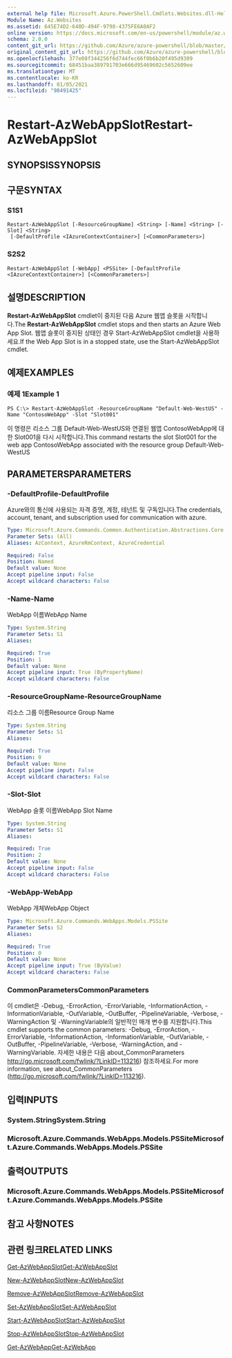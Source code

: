 ```yaml
---
external help file: Microsoft.Azure.PowerShell.Cmdlets.Websites.dll-Help.xml
Module Name: Az.Websites
ms.assetid: 645E74D2-640D-494F-9798-4375FE6A0AF2
online version: https://docs.microsoft.com/en-us/powershell/module/az.websites/restart-azwebappslot
schema: 2.0.0
content_git_url: https://github.com/Azure/azure-powershell/blob/master/src/Websites/Websites/help/Restart-AzWebAppSlot.md
original_content_git_url: https://github.com/Azure/azure-powershell/blob/master/src/Websites/Websites/help/Restart-AzWebAppSlot.md
ms.openlocfilehash: 377e08f344256f6d744fec66f0b6b20f495d9309
ms.sourcegitcommit: 68451baa389791703e666d95469602c5652609ee
ms.translationtype: MT
ms.contentlocale: ko-KR
ms.lasthandoff: 01/05/2021
ms.locfileid: "98491425"
---
```

# <span data-ttu-id="44b9e-101">Restart-AzWebAppSlot</span><span class="sxs-lookup"><span data-stu-id="44b9e-101">Restart-AzWebAppSlot</span></span>

## <span data-ttu-id="44b9e-102">SYNOPSIS</span><span class="sxs-lookup"><span data-stu-id="44b9e-102">SYNOPSIS</span></span>

## <span data-ttu-id="44b9e-103">구문</span><span class="sxs-lookup"><span data-stu-id="44b9e-103">SYNTAX</span></span>

### <span data-ttu-id="44b9e-104">S1</span><span class="sxs-lookup"><span data-stu-id="44b9e-104">S1</span></span>
```
Restart-AzWebAppSlot [-ResourceGroupName] <String> [-Name] <String> [-Slot] <String>
 [-DefaultProfile <IAzureContextContainer>] [<CommonParameters>]
```

### <span data-ttu-id="44b9e-105">S2</span><span class="sxs-lookup"><span data-stu-id="44b9e-105">S2</span></span>
```
Restart-AzWebAppSlot [-WebApp] <PSSite> [-DefaultProfile <IAzureContextContainer>] [<CommonParameters>]
```

## <span data-ttu-id="44b9e-106">설명</span><span class="sxs-lookup"><span data-stu-id="44b9e-106">DESCRIPTION</span></span>
<span data-ttu-id="44b9e-107">**Restart-AzWebAppSlot** cmdlet이 중지된 다음 Azure 웹앱 슬롯을 시작합니다.</span><span class="sxs-lookup"><span data-stu-id="44b9e-107">The **Restart-AzWebAppSlot** cmdlet stops and then starts an Azure Web App Slot.</span></span>
<span data-ttu-id="44b9e-108">웹앱 슬롯이 중지된 상태인 경우 Start-AzWebAppSlot cmdlet을 사용하세요.</span><span class="sxs-lookup"><span data-stu-id="44b9e-108">If the Web App Slot is in a stopped state, use the Start-AzWebAppSlot cmdlet.</span></span>

## <span data-ttu-id="44b9e-109">예제</span><span class="sxs-lookup"><span data-stu-id="44b9e-109">EXAMPLES</span></span>

### <span data-ttu-id="44b9e-110">예제 1</span><span class="sxs-lookup"><span data-stu-id="44b9e-110">Example 1</span></span>
```
PS C:\> Restart-AzWebAppSlot -ResourceGroupName "Default-Web-WestUS" -Name "ContosoWebApp" -Slot "Slot001"
```

<span data-ttu-id="44b9e-111">이 명령은 리소스 그룹 Default-Web-WestUS와 연결된 웹앱 ContosoWebApp에 대한 Slot001을 다시 시작합니다.</span><span class="sxs-lookup"><span data-stu-id="44b9e-111">This command restarts the slot Slot001 for the web app ContosoWebApp associated with the resource group Default-Web-WestUS</span></span>

## <span data-ttu-id="44b9e-112">PARAMETERS</span><span class="sxs-lookup"><span data-stu-id="44b9e-112">PARAMETERS</span></span>

### <span data-ttu-id="44b9e-113">-DefaultProfile</span><span class="sxs-lookup"><span data-stu-id="44b9e-113">-DefaultProfile</span></span>
<span data-ttu-id="44b9e-114">Azure와의 통신에 사용되는 자격 증명, 계정, 테넌트 및 구독입니다.</span><span class="sxs-lookup"><span data-stu-id="44b9e-114">The credentials, account, tenant, and subscription used for communication with azure.</span></span>

```yaml
Type: Microsoft.Azure.Commands.Common.Authentication.Abstractions.Core.IAzureContextContainer
Parameter Sets: (All)
Aliases: AzContext, AzureRmContext, AzureCredential

Required: False
Position: Named
Default value: None
Accept pipeline input: False
Accept wildcard characters: False
```

### <span data-ttu-id="44b9e-115">-Name</span><span class="sxs-lookup"><span data-stu-id="44b9e-115">-Name</span></span>
<span data-ttu-id="44b9e-116">WebApp 이름</span><span class="sxs-lookup"><span data-stu-id="44b9e-116">WebApp Name</span></span>

```yaml
Type: System.String
Parameter Sets: S1
Aliases:

Required: True
Position: 1
Default value: None
Accept pipeline input: True (ByPropertyName)
Accept wildcard characters: False
```

### <span data-ttu-id="44b9e-117">-ResourceGroupName</span><span class="sxs-lookup"><span data-stu-id="44b9e-117">-ResourceGroupName</span></span>
<span data-ttu-id="44b9e-118">리소스 그룹 이름</span><span class="sxs-lookup"><span data-stu-id="44b9e-118">Resource Group Name</span></span>

```yaml
Type: System.String
Parameter Sets: S1
Aliases:

Required: True
Position: 0
Default value: None
Accept pipeline input: False
Accept wildcard characters: False
```

### <span data-ttu-id="44b9e-119">-Slot</span><span class="sxs-lookup"><span data-stu-id="44b9e-119">-Slot</span></span>
<span data-ttu-id="44b9e-120">WebApp 슬롯 이름</span><span class="sxs-lookup"><span data-stu-id="44b9e-120">WebApp Slot Name</span></span>

```yaml
Type: System.String
Parameter Sets: S1
Aliases:

Required: True
Position: 2
Default value: None
Accept pipeline input: False
Accept wildcard characters: False
```

### <span data-ttu-id="44b9e-121">-WebApp</span><span class="sxs-lookup"><span data-stu-id="44b9e-121">-WebApp</span></span>
<span data-ttu-id="44b9e-122">WebApp 개체</span><span class="sxs-lookup"><span data-stu-id="44b9e-122">WebApp Object</span></span>

```yaml
Type: Microsoft.Azure.Commands.WebApps.Models.PSSite
Parameter Sets: S2
Aliases:

Required: True
Position: 0
Default value: None
Accept pipeline input: True (ByValue)
Accept wildcard characters: False
```

### <span data-ttu-id="44b9e-123">CommonParameters</span><span class="sxs-lookup"><span data-stu-id="44b9e-123">CommonParameters</span></span>
<span data-ttu-id="44b9e-124">이 cmdlet은 -Debug, -ErrorAction, -ErrorVariable, -InformationAction, -InformationVariable, -OutVariable, -OutBuffer, -PipelineVariable, -Verbose, -WarningAction 및 -WarningVariable의 일반적인 매개 변수를 지원합니다.</span><span class="sxs-lookup"><span data-stu-id="44b9e-124">This cmdlet supports the common parameters: -Debug, -ErrorAction, -ErrorVariable, -InformationAction, -InformationVariable, -OutVariable, -OutBuffer, -PipelineVariable, -Verbose, -WarningAction, and -WarningVariable.</span></span> <span data-ttu-id="44b9e-125">자세한 내용은 다음 about_CommonParameters http://go.microsoft.com/fwlink/?LinkID=113216) 참조하세요.</span><span class="sxs-lookup"><span data-stu-id="44b9e-125">For more information, see about_CommonParameters (http://go.microsoft.com/fwlink/?LinkID=113216).</span></span>

## <span data-ttu-id="44b9e-126">입력</span><span class="sxs-lookup"><span data-stu-id="44b9e-126">INPUTS</span></span>

### <span data-ttu-id="44b9e-127">System.String</span><span class="sxs-lookup"><span data-stu-id="44b9e-127">System.String</span></span>

### <span data-ttu-id="44b9e-128">Microsoft.Azure.Commands.WebApps.Models.PSSite</span><span class="sxs-lookup"><span data-stu-id="44b9e-128">Microsoft.Azure.Commands.WebApps.Models.PSSite</span></span>

## <span data-ttu-id="44b9e-129">출력</span><span class="sxs-lookup"><span data-stu-id="44b9e-129">OUTPUTS</span></span>

### <span data-ttu-id="44b9e-130">Microsoft.Azure.Commands.WebApps.Models.PSSite</span><span class="sxs-lookup"><span data-stu-id="44b9e-130">Microsoft.Azure.Commands.WebApps.Models.PSSite</span></span>

## <span data-ttu-id="44b9e-131">참고 사항</span><span class="sxs-lookup"><span data-stu-id="44b9e-131">NOTES</span></span>

## <span data-ttu-id="44b9e-132">관련 링크</span><span class="sxs-lookup"><span data-stu-id="44b9e-132">RELATED LINKS</span></span>

[<span data-ttu-id="44b9e-133">Get-AzWebAppSlot</span><span class="sxs-lookup"><span data-stu-id="44b9e-133">Get-AzWebAppSlot</span></span>](./Get-AzWebAppSlot.md)

[<span data-ttu-id="44b9e-134">New-AzWebAppSlot</span><span class="sxs-lookup"><span data-stu-id="44b9e-134">New-AzWebAppSlot</span></span>](./New-AzWebAppSlot.md)

[<span data-ttu-id="44b9e-135">Remove-AzWebAppSlot</span><span class="sxs-lookup"><span data-stu-id="44b9e-135">Remove-AzWebAppSlot</span></span>](./Remove-AzWebAppSlot.md)

[<span data-ttu-id="44b9e-136">Set-AzWebAppSlot</span><span class="sxs-lookup"><span data-stu-id="44b9e-136">Set-AzWebAppSlot</span></span>](./Set-AzWebAppSlot.md)

[<span data-ttu-id="44b9e-137">Start-AzWebAppSlot</span><span class="sxs-lookup"><span data-stu-id="44b9e-137">Start-AzWebAppSlot</span></span>](./Start-AzWebAppSlot.md)

[<span data-ttu-id="44b9e-138">Stop-AzWebAppSlot</span><span class="sxs-lookup"><span data-stu-id="44b9e-138">Stop-AzWebAppSlot</span></span>](./Stop-AzWebAppSlot.md)

[<span data-ttu-id="44b9e-139">Get-AzWebApp</span><span class="sxs-lookup"><span data-stu-id="44b9e-139">Get-AzWebApp</span></span>](./Get-AzWebApp.md)
